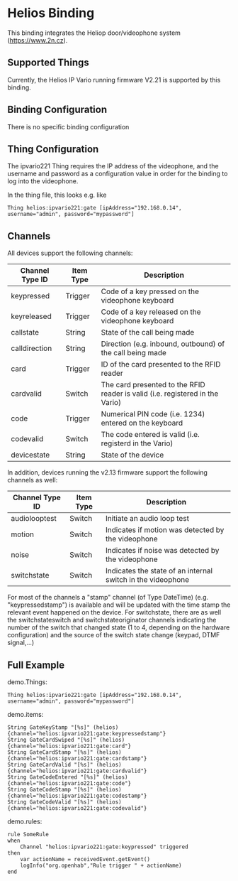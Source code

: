 # Helios Binding

This binding integrates the Heliop door/videophone system (https://www.2n.cz).

## Supported Things

Currently, the Helios IP Vario running firmware V2.21 is supported by this binding.


## Binding Configuration

There is no specific binding configuration


## Thing Configuration

The ipvario221 Thing requires the IP address of the videophone, and the username and password as a configuration value in order for the binding to log into the videophone.

In the thing file, this looks e.g. like

```
Thing helios:ipvario221:gate [ipAddress="192.168.0.14", username="admin", password="mypassword"]
```

## Channels

All devices support the following channels:

| Channel Type ID | Item Type | Description                                                                   |
|-----------------|-----------|-------------------------------------------------------------------------------|
| keypressed      | Trigger   | Code of a key pressed on the videophone keyboard                              |
| keyreleased     | Trigger   | Code of a key released on the videophone keyboard                             |
| callstate       | String    | State of the call being made                                                  |
| calldirection   | String    | Direction (e.g. inbound, outbound) of the call being made                     |
| card            | Trigger   | ID of the card presented to the RFID reader                                   |
| cardvalid       | Switch    | The card presented to the RFID reader is valid (i.e. registered in the Vario) |
| code            | Trigger   | Numerical PIN code (i.e. 1234) entered on the keyboard                        |
| codevalid       | Switch    | The code entered is valid (i.e. registerd in the Vario)                       |
| devicestate     | String    | State of the device                                                           |

In addition, devices running the v2.13 firmware support the following channels as well:

| Channel Type ID | Item Type | Description                                                                   |
|-----------------|-----------|-------------------------------------------------------------------------------|
| audiolooptest   | Switch    | Initiate an audio loop test                                                   |
| motion          | Switch    | Indicates if motion was detected by the videophone                            |
| noise           | Switch    | Indicates if noise was detected by the videophone                             |
| switchstate     | Switch    | Indicates the state of an internal switch in the videophone                   |

For most of the channels a "stamp" channel (of Type DateTime) (e.g. "keypressedstamp") is available and will be updated with the time stamp the relevant event happened on the device.
For switchstate, there are as well the switchstateswitch and switchstateoriginator channels indicating the number of the switch that changed state (1 to 4, depending on the hardware configuration) and the source of the switch state change (keypad, DTMF signal,...)

## Full Example

demo.Things:

```
Thing helios:ipvario221:gate [ipAddress="192.168.0.14", username="admin", password="mypassword"]
```

demo.items:

```
String GateKeyStamp "[%s]" (helios) {channel="helios:ipvario221:gate:keypressedstamp"}
String GateCardSwiped "[%s]" (helios) {channel="helios:ipvario221:gate:card"}
String GateCardStamp "[%s]" (helios) {channel="helios:ipvario221:gate:cardstamp"}
String GateCardValid "[%s]" (helios) {channel="helios:ipvario221:gate:cardvalid"}
String GateCodeEntered "[%s]" (helios) {channel="helios:ipvario221:gate:code"}
String GateCodeStamp "[%s]" (helios) {channel="helios:ipvario221:gate:codestamp"}
String GateCodeValid "[%s]" (helios) {channel="helios:ipvario221:gate:codevalid"}
```

demo.rules:

```
rule SomeRule
when
    Channel "helios:ipvario221:gate:keypressed" triggered 
then
    var actionName = receivedEvent.getEvent()
    logInfo("org.openhab","Rule trigger " + actionName)
end
```
